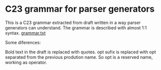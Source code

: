 # C23 grammar for parser generators

This is a C23 grammar extracted from draft written in a way parser generators can understand. 
The grammar is described with almost 1:1 syntax. [grammar.txt](grammar.txt)

Some diferences:

Bold text in the draft is replaced with quotes.
opt sufix is replaced with opt separated from the previous prodution name.
So opt is a reserved name, working as operator.

